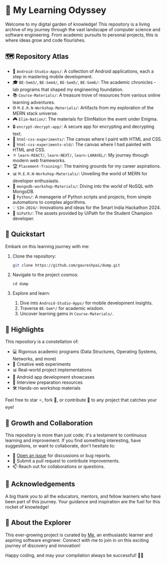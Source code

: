 # 🚀 My Learning Odyssey

Welcome to my digital garden of knowledge! This repository is a living archive of my journey through the vast landscape of computer science and software engineering. From academic pursuits to personal projects, this is where ideas grow and code flourishes.

## 🗺️ Repository Atlas

- 📱 `Android-Studio-Apps/`: A collection of Android applications, each a step in mastering mobile development.
- 🎓 `BE-Sem3/`, `BE-Sem4/`, `BE-Sem5/`, `BE-Sem6/`: The academic chronicles - lab programs that shaped my engineering foundation.
- 📚 `Course-Materials/`: A treasure trove of resources from various online learning adventures.
- 🌐 `M.E.R.N-Workshop-Materials/`: Artifacts from my exploration of the MERN stack universe.
- 🎮 `Elim-Nation/`: The materials for ElimNation the event under Enigma.
- 🔒 `encrypt-decrypt-app/`: A secure app for encrypting and decrypting text.
- 🎨 `html-css-experiments/`: The canvas where I paint with HTML and CSS.
- 🎨 `html-css-experiments-old/`: The canvas where I had painted with HTML and CSS.
- ⚛️ `learn-REACT/`, `learn-NEXT/`, `learn-LARAVEL/`: My journey through modern web frameworks.
- 🏆 `Placement-Training/`: The training grounds for my career aspirations.
- 📊 `M.E.R.N-Workshop-Materials/`: Unveiling the world of MERN for developer enthusiasts.
- 🍃 `mongodb-workshop-Materials/`: Diving into the world of NoSQL with MongoDB.
- 🐍 `Python/`: A menagerie of Python scripts and projects, from simple automations to complex algorithms.
- 💡 `SIH-2024/`: Innovations and ideas for the Smart India Hackathon 2024.
- 🎉 `UiPath/`: The assets provided by UiPath for the Student Champion developer.

## 🚀 Quickstart

Embark on this learning journey with me:

1. Clone the repository:
   ```bash
   git clone https://github.com/gaureshpai/dump.git
    ```

2. Navigate to the project cosmos:
    ```shellscript
    cd dump
    ```

3. Explore and learn:
    1. Dive into `Android-Studio-Apps/` for mobile development insights.
    2. Traverse `BE-Sem*/` for academic wisdom.
    3. Uncover learning gems in `Course-Materials/`.

## 🌟 Highlights

This repository is a constellation of:

- 💻 Rigorous academic programs (Data Structures, Operating Systems, Networks, and more)
- 🌈 Creative web experiments
- 📊 Real-world project implementations
- 📱 Android app development showcases
- 🧠 Interview preparation resources
- 🛠️ Hands-on workshop materials

Feel free to star ⭐, fork 🍴, or contribute 🤝 to any project that catches your eye!

## 🌱 Growth and Collaboration

This repository is more than just code; it's a testament to continuous learning and improvement. If you find something interesting, have suggestions, or want to collaborate, don't hesitate to:

- 🐛 [Open an issue](https://github.com/gaureshpai/dump/issues) for discussions or bug reports.
- 🔀 Submit a pull request to contribute improvements.
- 📫 Reach out for collaborations or questions.


## 🎉 Acknowledgements

A big thank you to all the educators, mentors, and fellow learners who have been part of this journey. Your guidance and inspiration are the fuel for this rocket of knowledge!

## 👤 About the Explorer

This ever-growing project is curated by [Me](https://gauresh.vercel.app), an enthusiastic learner and aspiring software engineer. Connect with me to join in on this exciting journey of discovery and innovation!

Happy coding, and may your compilation always be successful! 🚀✨